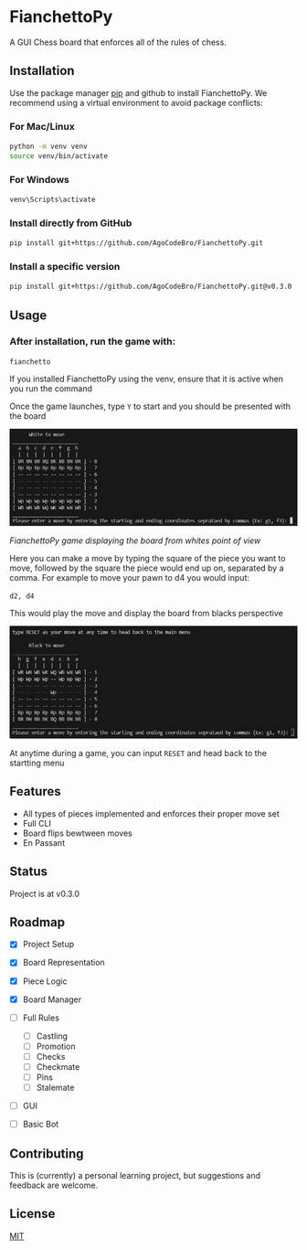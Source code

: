 # FianchettoPy

A GUI Chess board that enforces all of the rules of chess.

## Installation

Use the package manager [pip](https://pip.pypa.io/en/stable/) and github to install FianchettoPy.
We recommend using a virtual environment to avoid package conflicts:

### For Mac/Linux

```bash
python -m venv venv
source venv/bin/activate
```

### For Windows

```powershell
venv\Scripts\activate
```

### Install directly from GitHub

```bash
pip install git+https://github.com/AgoCodeBro/FianchettoPy.git
```

### Install a specific version

```bash
pip install git+https://github.com/AgoCodeBro/FianchettoPy.git@v0.3.0
```

## Usage

### After installation, run the game with:

`fianchetto`

If you installed FianchettoPy using the venv, ensure that it is active when you run the command

Once the game launches, type `Y` to start and you should be presented with the board

![Chess Board Screenshot](docs/images/cli_chess_board_screenshot_1.png)

*FianchettoPy game displaying the board from whites point of view*

Here you can make a move by typing the square of the piece you want to move, followed by the square 
the piece would end up on, separated by a comma. For example to move your pawn to d4 you would input:

`d2, d4`

This would play the move and display the board from blacks perspective

![Board From Black Side Screenshot](docs/images/cli_chess_board_screenshot_2.png)

At anytime during a game, you can input `RESET` and head back to the startting menu

## Features

- All types of pieces implemented and enforces their proper move set
- Full CLI
- Board flips bewtween moves
- En Passant

## Status

Project is at v0.3.0

## Roadmap

- [x] Project Setup
- [x] Board Representation
- [x] Piece Logic
- [x] Board Manager
- [ ] Full Rules
    - [ ] Castling
    - [ ] Promotion
    - [ ] Checks
    - [ ] Checkmate
    - [ ] Pins
    - [ ] Stalemate
- [ ] GUI
- [ ] Basic Bot


## Contributing

This is (currently) a personal learning project, but suggestions and feedback are welcome.


## License

[MIT](LICENSE)
